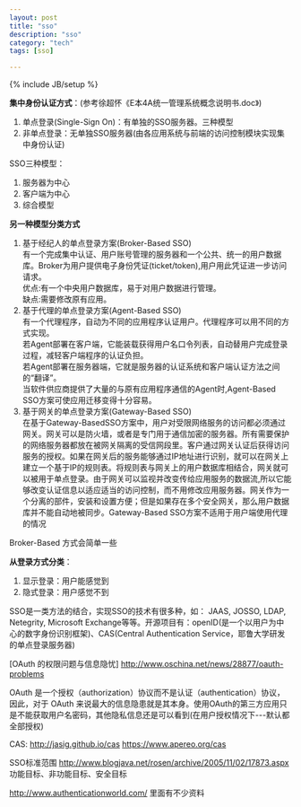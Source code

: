```yaml
---
layout: post
title: "sso"
description: "sso"
category: "tech"
tags: [sso]

---
```

{% include JB/setup %}

**集中身份认证方式**：(参考徐超怀《E本4A统一管理系统概念说明书.doc》)

1. 单点登录(Single-Sign On)：有单独的SSO服务器。三种模型
2. 非单点登录：无单独SSO服务器(由各应用系统与前端的访问控制模块实现集中身份认证)    

SSO三种模型：

1. 服务器为中心
2. 客户端为中心
3. 综合模型

**另一种模型分类方式**  
1. 基于经纪人的单点登录方案(Broker-Based SSO)  
有一个完成集中认证、用户账号管理的服务器和一个公共、统一的用户数据库。Broker为用户提供电子身份凭证(ticket/token),用户用此凭证进一步访问请求。  
优点:有一个中央用户数据库，易于对用户数据进行管理。  
缺点:需要修改原有应用。  
2. 基于代理的单点登录方案(Agent-Based SSO)  
有一个代理程序，自动为不同的应用程序认证用户。代理程序可以用不同的方式实现。  
若Agent部署在客户端，它能装载获得用户名口令列表，自动替用户完成登录过程，减轻客户端程序的认证负担。  
若Agent部署在服务器端，它就是服务器的认证系统和客户端认证方法之间的“翻译”。  
当软件供应商提供了大量的与原有应用程序通信的Agent时,Agent-Based SSO方案可使应用迁移变得十分容易。  
3. 基于网关的单点登录方案(Gateway-Based SSO)  
在基于Gateway-BasedSSO方案中，用户对受限网络服务的访问都必须通过网关。网关可以是防火墙，或者是专门用于通信加密的服务器。所有需要保护的网络服务器都放在被网关隔离的受信网段里。客户通过网关认证后获得访问服务的授权。如果在网关后的服务能够通过IP地址进行识别，就可以在网关上建立一个基于IP的规则表。将规则表与网关上的用户数据库相结合，网关就可以被用于单点登录。由于网关可以监视并改变传给应用服务的数据流,所以它能够改变认证信息以适应适当的访问控制，而不用修改应用服务器。网关作为一个分离的部件，安装和设置方便；但是如果存在多个安全网关，那么用户数据库并不能自动地被同步。Gateway-Based SSO方案不适用于用户端使用代理的情况  

Broker-Based 方式会简单一些

**从登录方式分类**：

1. 显示登录：用户能感觉到
2. 隐式登录：用户感觉不到

SSO是一类方法的结合，实现SSO的技术有很多种，如： JAAS, JOSSO, LDAP, Netegrity, Microsoft Exchange等等。开源项目有：openID(是一个以用户为中心的数字身份识别框架)、CAS(Central Authentication Service，耶鲁大学研发的单点登录服务器)

[OAuth 的权限问题与信息隐忧] http://www.oschina.net/news/28877/oauth-problems

OAuth 是一个授权（authorization）协议而不是认证（authentication）协议，因此，对于 OAuth 来说最大的信息隐患就是其本身。使用OAuth的第三方应用只是不能获取用户名密码，其他隐私信息还是可以看到(在用户授权情况下---默认都全部授权)

CAS: http://jasig.github.io/cas https://www.apereo.org/cas

SSO标准范围 http://www.blogjava.net/rosen/archive/2005/11/02/17873.aspx  
功能目标、非功能目标、安全目标

http://www.authenticationworld.com/ 里面有不少资料




